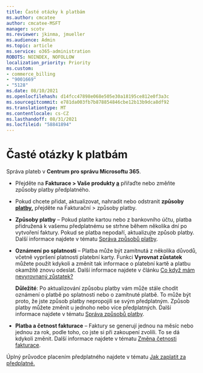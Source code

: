 ```yaml
---
title: Časté otázky k platbám
ms.author: cmcatee
author: cmcatee-MSFT
manager: scotv
ms.reviewer: jkinma, jmueller
ms.audience: Admin
ms.topic: article
ms.service: o365-administration
ROBOTS: NOINDEX, NOFOLLOW
localization_priority: Priority
ms.custom:
- commerce_billing
- "9001669"
- "5128"
ms.date: 08/10/2021
ms.openlocfilehash: d14fcc47898e068e505e30a18195ce812e0f3a3c
ms.sourcegitcommit: e781da003fb7b878854846cbe12b13b9dca8df92
ms.translationtype: MT
ms.contentlocale: cs-CZ
ms.lasthandoff: 08/31/2021
ms.locfileid: "58841894"
---
```

# <a name="payment-faq"></a>Časté otázky k platbám

Správa plateb v **Centrum pro správu Microsoftu 365**.

- Přejděte na **Fakturace > Vaše produkty [a](https://go.microsoft.com/fwlink/p/?linkid=842054)** přiřaďte nebo změňte způsoby platby předplatného.
- Pokud chcete přidat, aktualizovat, nahradit nebo odstranit **způsoby [platby,](https://go.microsoft.com/fwlink/p/?linkid=2018806)** přejděte na Fakturační > způsoby platby.

- **Způsoby platby** – Pokud platíte kartou nebo z bankovního účtu, platba přidružená k vašemu předplatnému se strhne během několika dní po vytvoření faktury. Pokud se platba nepodaří, aktualizujte způsob platby. Další informace najdete v tématu [Správa způsobů platby](https://docs.microsoft.com/microsoft-365/commerce/billing-and-payments/manage-payment-methods).

- **Oznámení po splatnosti** – Platba může být zamítnutá z několika důvodů, včetně vypršení platnosti platební karty. Funkci **Vyrovnat zůstatek** můžete použít kdykoli a změnit tak informace o platební kartě a platbu okamžitě znovu odeslat. Další informace najdete v článku [Co když mám nevyrovnaný zůstatek?](https://docs.microsoft.com/microsoft-365/commerce/billing-and-payments/pay-for-your-subscription#what-if-i-have-an-outstanding-balance)

    **Důležité**: Po aktualizování způsobu platby vám může stále chodit oznámení o platbě po splatnosti nebo o zamítnuté platbě. To může být proto, že jste způsob platby nepropojili se svým předplatným. Způsob platby můžete změnit u jednoho nebo více předplatných. Další informace najdete v tématu [Správa způsobů platby](https://docs.microsoft.com/microsoft-365/commerce/billing-and-payments/manage-payment-methods).

- **Platba a četnost fakturace** – Faktury se generují jednou na měsíc nebo jednou za rok, podle toho, co jste si při zakoupení zvolili. To se dá kdykoli změnit. Další informace najdete v tématu [Změna četnosti fakturace](https://docs.microsoft.com/microsoft-365/commerce/billing-and-payments/change-payment-frequency).

Úplný průvodce placením předplatného najdete v tématu [Jak zaplatit za předplatné.](https://docs.microsoft.com/microsoft-365/commerce/billing-and-payments/pay-for-your-subscription)
